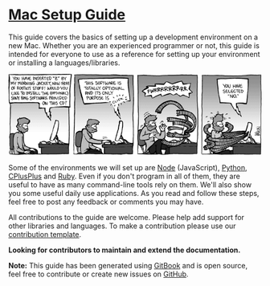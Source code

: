 [Mac Setup Guide](http://sourabhbajaj.com/mac-setup)
====================

This guide covers the basics of setting up a development environment on a new Mac. Whether you are an experienced programmer or not, this guide is intended for everyone to use as a reference for setting up your environment or installing a languages/libraries.

[![Screen](https://raw.githubusercontent.com/sb2nov/mac-setup/master/assets/intro.gif)](https://raw.githubusercontent.com/sb2nov/mac-setup/master/assets/intro.gif)

Some of the environments we will set up are [Node](http://nodejs.org) (JavaScript), [Python](http://www.python.org), [CPlusPlus](http://www.cplusplus.com) and [Ruby](http://www.ruby-lang.org). Even if you don't program in all of them, they are useful to have as many command-line tools rely on them. We'll also show you some useful daily use applications. As you read and follow these steps, feel free to post any feedback or comments you may have.

All contributions to the guide are welcome. Please help add support for other libraries and languages. To make a contribution please use our [contribution template](.github/CONTRIBUTION_TEMPLATE.md).

**Looking for contributors to maintain and extend the documentation.**

**Note:** This guide has been generated using [GitBook](http://www.gitbook.io) and is open source, feel free to contribute or create new issues on [GitHub](https://github.com/sb2nov/mac-setup/issues).
